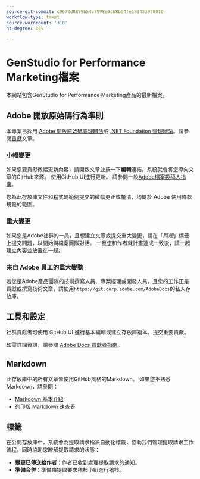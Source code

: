 ```yaml
---
source-git-commit: c9672d8899b54c7998e9cb8b64fe1834339f8010
workflow-type: tm+mt
source-wordcount: '310'
ht-degree: 36%

---
```

# GenStudio for Performance Marketing檔案

本網站包含GenStudio for Performance Marketing產品的最新檔案。

## Adobe 開放原始碼行為準則

本專案已採用 [Adobe 開放原始碼管理辦法](code-of-conduct.md)或 [.NET Foundation 管理辦法](https://dotnetfoundation.org/about/policies/code-of-conduct)。請參閱[貢獻](contributing.md)文章。

### 小幅變更

如果您要貢獻微幅更新內容，請開啟文章並按一下&#x200B;**編輯**&#x200B;連結，系統就會將您導向文章的GitHub來源。 使用GitHub UI進行更新。 請參閱一般[Adobe檔案投稿人指南](https://experienceleague.adobe.com/zh-hant/docs/contributor/contributor-guide/introduction)。

您為此存放庫文件和程式碼範例提交的微幅更正或釐清，均屬於 Adobe 使用條款規範的範圍。

### 重大變更

如果您是Adobe社群的一員，且想建立文章或提交重大變更，請在「_問題_」標籤上提交問題，以開始與檔案團隊對話。 一旦您和作者就計畫達成一致後，請一起建立內容並放置在一起。

### 來自 Adobe 員工的重大變動

若您是Adobe產品團隊的技術撰寫人員、專案經理或開發人員，且您的工作正是貢獻或撰寫技術文章，請使用`https://git.corp.adobe.com/AdobeDocs`的私人存放庫。

## 工具和設定

社群貢獻者可使用 GitHub UI 進行基本編輯或建立存放庫複本，提交重要貢獻。

如需詳細資訊，請參閱 [Adobe Docs 貢獻者指南](https://experienceleague.adobe.com/zh-hant/docs/contributor/contributor-guide/introduction)。

## Markdown

此存放庫中的所有文章皆使用GitHub風格的Markdown。 如果您不熟悉 Markdown，請參閱：

- [Markdown 基本介紹](https://docs.github.com/en/get-started/writing-on-github/getting-started-with-writing-and-formatting-on-github/basic-writing-and-formatting-syntax)
- [列印版 Markdown 速查表](https://docs.github.com/en/get-started/getting-started-with-git/git-cheatsheet)

## 標籤

在公開存放庫中，系統會為提取請求指派自動化標籤，協助我們管理提取請求工作流程，同時協助您瞭解提取請求的狀態：

- **變更已傳送給作者**：作者已收到處理提取請求的通知。
- **準備合併**：準備由提取要求稽核小組進行稽核。
